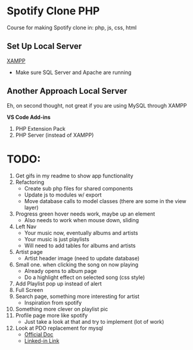 # Spotify Clone PHP

Course for making Spotify clone in: php, js, css, html

## Set Up Local Server

[XAMPP](https://www.apachefriends.org/index.html)

- Make sure SQL Server and Apache are running

## Another Approach Local Server

Eh, on second thought, not great if you are using MySQL through XAMPP

**VS Code Add-ins**

1. PHP Extension Pack
1. PHP Server (instead of XAMPP)

# TODO:

1. Get gifs in my readme to show app functionality
1. Refactoring
   - Create sub php files for shared components
   - Update js to modules w/ export
   - Move database calls to model classes (there are some in the view layer)
1. Progress green hover needs work, maybe up an element
   - Also needs to work when mouse down, sliding
1. Left Nav
   - Your music now, eventually albums and artists
   - Your music is just playlists
   - Will need to add tables for albums and artists
1. Artist page
   - Artist header image (need to update database)
1. Small one. when clicking the song on now playing
   - Already opens to album page
   - Do a highlight effect on selected song (css style)
1. Add Playlist pop up instead of alert
1. Full Screen
1. Search page, something more interesting for artist
   - Inspiration from spotify
1. Something more clever on playlist pic
1. Profile page more like spotify
   - Just take a look at that and try to implement (lot of work)
1. Look at PDO replacement for mysql
   - [Official Doc](https://www.php.net/manual/en/book.pdo.php)
   - [Linked-in Link](https://www.linkedin.com/pulse/why-should-you-switch-pdo-from-mysql-mysqli-diwaker-mishra/)
